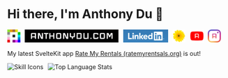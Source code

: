 # Hi there, I'm Anthony Du 👋

[<img src="./assets/Place_2017.svg.png" height="30" title="An r/place Clone | by Anthony Du" />](https://place.anthonydu.com)
&ThinSpace;
[<img src="./assets/anthonydu.com_2x.jpg" height="30" title="My Personal Website" />](https://www.anthonydu.com)
&ThinSpace;
[<img src="./assets/linkedin.png" height="30" title="Linkedin Profile" />](https://www.linkedin.com/in/antdu/)
&ThinSpace;
[<img src="./assets/Prairie_Track.png" height="30" title="PrairieTrack - PrairieLearn Tracker" />](https://chromewebstore.google.com/detail/mpiafncjjoappblggdabinolanimedai)
&ThinSpace;
[<img src="./assets/yt-chrome.png" height="30" title="Amazing YouTube for Chrome" />](https://chromewebstore.google.com/detail/einajlahdjfnkjmhpojahhanmpefcohf)
&ThinSpace;
[<img src="./assets/ig-chrome.png" height="30" title="Antstagram - Suggestions Remover" />](https://chromewebstore.google.com/detail/pjmfmehedckodidklpgjpiajbgdilebh)

My latest SvelteKit app [Rate My Rentals (ratemyrentsals.org)](https://www.ratemyrentals.org) is out!

<picture><img height="200" src="https://skillicons.dev/icons?i=java,py,js,ts,c,cpp,html,css,react,nextjs,svelte,tailwind,bash,postgresql,supabase,cloudflare&theme=dark&perline=4" alt="Skill Icons" /></picture>
&ThinSpace;
<picture><img height="200" src="https://github-readme-stats-anthonydu.vercel.app/api/top-langs/?username=anthonydu&layout=compact&langs_count=8&size_weight=0.3&count_weight=0.7&exclude_repo=CPSC221L&hide=html,css,scss,racket" alt="Top Language Stats" /></picture>

<!--
**anthonydu/anthonydu** is a ✨ _special_ ✨ repository because its `README.md` (this file) appears on your GitHub profile.

Here are some ideas to get you started:

- 🔭 I’m currently working on ...
- 🌱 I’m currently learning ...
- 👯 I’m looking to collaborate on ...
- 🤔 I’m looking for help with ...
- 💬 Ask me about ...
- 📫 How to reach me: ...
- 😄 Pronouns: ...
- ⚡ Fun fact: ...
-->
